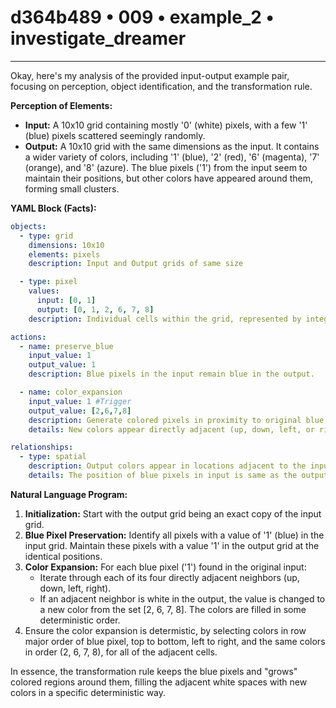 # d364b489 • 009 • example_2 • investigate_dreamer

---
Okay, here's my analysis of the provided input-output example pair, focusing on perception, object identification, and the transformation rule.

**Perception of Elements:**

*   **Input:** A 10x10 grid containing mostly '0' (white) pixels, with a few '1' (blue) pixels scattered seemingly randomly.
*   **Output:** A 10x10 grid with the same dimensions as the input. It contains a wider variety of colors, including '1' (blue), '2' (red), '6' (magenta), '7' (orange), and '8' (azure). The blue pixels ('1') from the input seem to maintain their positions, but other colors have appeared around them, forming small clusters.

**YAML Block (Facts):**



```yaml
objects:
  - type: grid
    dimensions: 10x10
    elements: pixels
    description: Input and Output grids of same size

  - type: pixel
    values:
      input: [0, 1]
      output: [0, 1, 2, 6, 7, 8]
    description: Individual cells within the grid, represented by integers.

actions:
  - name: preserve_blue
    input_value: 1
    output_value: 1
    description: Blue pixels in the input remain blue in the output.

  - name: color_expansion
    input_value: 1 #Trigger
    output_value: [2,6,7,8]
    description: Generate colored pixels in proximity to original blue pixels
    details: New colors appear directly adjacent (up, down, left, or right) to existing blue pixels.

relationships:
  - type: spatial
    description: Output colors appear in locations adjacent to the input blue pixels, creating colored clusters.
    details: The position of blue pixels in input is same as the output.

```



**Natural Language Program:**

1.  **Initialization:** Start with the output grid being an exact copy of the input grid.
2.  **Blue Pixel Preservation:** Identify all pixels with a value of '1' (blue) in the input grid. Maintain these pixels with a value '1' in the output grid at the identical positions.
3.  **Color Expansion:** For each blue pixel ('1') found in the original input:
    *   Iterate through each of its four directly adjacent neighbors (up, down, left, right).
    *  If an adjacent neighbor is white in the output, the value is changed to a new color from the set [2, 6, 7, 8]. The colors are filled in some deterministic order.
4. Ensure the color expansion is determistic, by selecting colors in row major order of blue pixel, top to bottom, left to right, and the same colors in order (2, 6, 7, 8), for all of the adjacent cells.

In essence, the transformation rule keeps the blue pixels and "grows" colored regions around them, filling the adjacent white spaces with new colors in a specific deterministic way.

